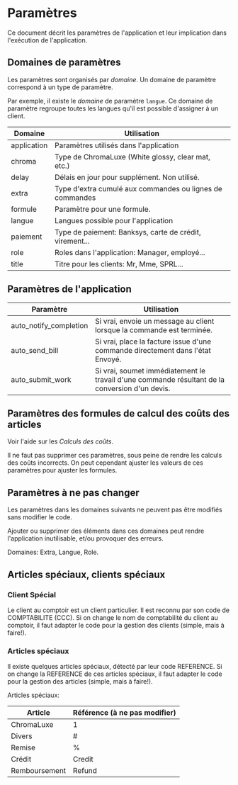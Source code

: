 # Paramètres

Ce document décrit les paramètres de l'application et leur implication dans l'exécution de l'application.

## Domaines de paramètres

Les paramètres sont organisés par _domaine_.
Un domaine de paramètre correspond à un type de paramètre.

Par exemple, il existe le _domaine_ de paramètre `langue`.
Ce domaine de paramètre regroupe toutes les langues qu'il est possible d'assigner à un client.

Domaine | Utilisation
--------|------------
application|Paramètres utilisés dans l'application
chroma|Type de ChromaLuxe (White glossy, clear mat, etc.)
delay|Délais en jour pour supplément. Non utilisé.
extra|Type d'extra cumulé aux commandes ou lignes de commandes
formule|Paramètre pour une formule.
langue|Langues possible pour l'application
paiement|Type de paiement: Banksys, carte de crédit, virement...
role|Roles dans l'application: Manager, employé...
title|Titre pour les clients: Mr, Mme, SPRL...

## Paramètres de l'application

Paramètre|Utilisation
--------|------------
auto_notify_completion|Si vrai, envoie un message au client lorsque la commande est terminée.
auto_send_bill|Si vrai, place la facture issue d'une commande directement dans l'état Envoyé.
auto_submit_work|Si vrai, soumet immédiatement le travail d'une commande résultant de la conversion d'un devis.


## Paramètres des formules de calcul des coûts des articles

Voir l'aide sur les _Calculs des coûts_.

Il ne faut pas supprimer ces paramètres, sous peine de rendre les calculs des coûts incorrects.
On peut cependant ajuster les valeurs de ces paramètres pour ajuster les formules.

## Paramètres à ne pas changer

Les paramètres dans les domaines suivants ne peuvent pas être modifiés sans modifier le code.

Ajouter ou supprimer des éléments dans ces domaines peut rendre l'application inutilisable, et/ou provoquer des erreurs.

Domaines: Extra, Langue, Role.

## Articles spéciaux, clients spéciaux

### Client Spécial

Le client au comptoir est un client particulier. Il est reconnu par son code de COMPTABILITE (CCC).
Si on change le nom de comptabilité du client au comptoir, il faut adapter le code pour la gestion des clients (simple, mais à faire!).

### Articles spéciaux

Il existe quelques articles spéciaux, détecté par leur code REFERENCE.
Si on change la REFERENCE de ces articles spéciaux, il faut adapter le code pour la gestion des articles (simple, mais à faire!).

Articles spéciaux: 

Article | Référence (à ne pas modifier)
----------------------------- | -------
ChromaLuxe | 1
Divers | #
Remise | %
Crédit | Credit
Remboursement | Refund


